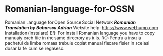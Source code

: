 # Romanian-language-for-OSSN
Romanian Language for Open Source Social Network
***Romanian Translation by Bobarscu Adrian***
Website help: https://www.webhump.com
Installation (instalare)
EN: For install Romanian language you have to copy manualy each file in the same directory as it is.
RO: Pentru a instala pachetul de limba romana trebuie copiat manual fiecare fisier in acelasi dosar la fel cum se regasesc.
